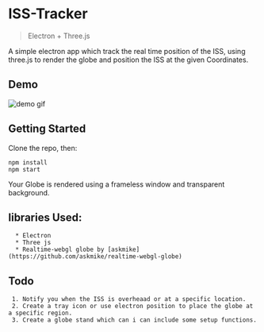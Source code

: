 # ISS-Tracker
> Electron + Three.js

A simple electron app which track the real time position of the ISS,
using three.js to render the globe and position the ISS at the given Coordinates.
## Demo

![demo gif](https://raw.githubusercontent.com/gossterrible/ISS-Tracker/master/img/2016-08-16_23-14-25.gif)

## Getting Started

Clone the repo, then:
```
npm install
npm start
```
Your Globe is rendered using a frameless window and transparent background.



## libraries Used:

      * Electron 
      * Three js
      * Realtime-webgl globe by [askmike](https://github.com/askmike/realtime-webgl-globe) 

## Todo

     1. Notify you when the ISS is overheaad or at a specific location.
     2. Create a tray icon or use electron position to place the globe at a specific region.
     3. Create a globe stand which can i can include some setup functions.
